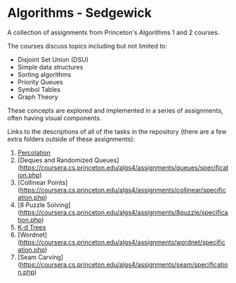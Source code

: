 # Algorithms - Sedgewick

A collection of assignments from Princeton's Algorithms 1 and 2 courses.

The courses discuss topics including but not limited to:

- Disjoint Set Union (DSU)
- Simple data structures
- Sorting algorithms
- Priority Queues
- Symbol Tables
- Graph Theory

These concepts are explored and implemented in a series of assignments, often having visual components.

Links to the descriptions of all of the tasks in the repository (there are a few extra folders outside of these assignments):

1. [Percolation](https://coursera.cs.princeton.edu/algs4/assignments/percolation/specification.php)
2. [Deques and Randomized Queues] (https://coursera.cs.princeton.edu/algs4/assignments/queues/specification.php)
3. [Collinear Points] (https://coursera.cs.princeton.edu/algs4/assignments/collinear/specification.php)
4. [8 Puzzle Solving] (https://coursera.cs.princeton.edu/algs4/assignments/8puzzle/specification.php)
6. [K-d Trees](https://coursera.cs.princeton.edu/algs4/assignments/kdtree/specification.php)
7. [Wordnet] (https://coursera.cs.princeton.edu/algs4/assignments/wordnet/specification.php)
8. [Seam Carving] (https://coursera.cs.princeton.edu/algs4/assignments/seam/specification.php)
